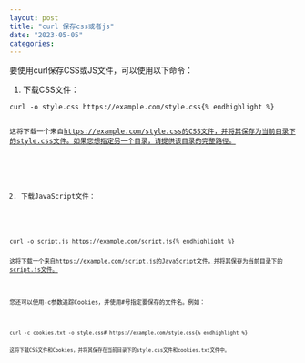 ```yaml
---
layout: post
title: "curl 保存css或者js"
date: "2023-05-05"
categories: 
---
```

<div id="rtf1268">
<div>
<p>要使用curl保存CSS或JS文件，可以使用以下命令：</p>

<ol>
	<li>下载CSS文件：</li>
</ol>

<pre>
<code>curl -o style.css https://example.com/style.css{% endhighlight %}

<p>这将下载一个来自<a href="https://example.com/style.css%E7%9A%84CSS%E6%96%87%E4%BB%B6%EF%BC%8C%E5%B9%B6%E5%B0%86%E5%85%B6%E4%BF%9D%E5%AD%98%E4%B8%BA%E5%BD%93%E5%89%8D%E7%9B%AE%E5%BD%95%E4%B8%8B%E7%9A%84style.css%E6%96%87%E4%BB%B6%E3%80%82%E5%A6%82%E6%9E%9C%E6%82%A8%E6%83%B3%E6%8C%87%E5%AE%9A%E5%8F%A6%E4%B8%80%E4%B8%AA%E7%9B%AE%E5%BD%95%EF%BC%8C%E8%AF%B7%E6%8F%90%E4%BE%9B%E8%AF%A5%E7%9B%AE%E5%BD%95%E7%9A%84%E5%AE%8C%E6%95%B4%E8%B7%AF%E5%BE%84%E3%80%82">https://example.com/style.css的CSS文件，并将其保存为当前目录下的style.css文件。如果您想指定另一个目录，请提供该目录的完整路径。</a></p>

<ol start="2">
	<li>下载JavaScript文件：</li>
</ol>

<pre>
<code>curl -o script.js https://example.com/script.js{% endhighlight %}

<p>这将下载一个来自<a href="https://example.com/script.js%E7%9A%84JavaScript%E6%96%87%E4%BB%B6%EF%BC%8C%E5%B9%B6%E5%B0%86%E5%85%B6%E4%BF%9D%E5%AD%98%E4%B8%BA%E5%BD%93%E5%89%8D%E7%9B%AE%E5%BD%95%E4%B8%8B%E7%9A%84script.js%E6%96%87%E4%BB%B6%E3%80%82">https://example.com/script.js的JavaScript文件，并将其保存为当前目录下的script.js文件。</a></p>

<p>您还可以使用-c参数追踪Cookies，并使用#号指定要保存的文件名。例如：</p>

<pre>
<code>curl -c cookies.txt -o style.css# https://example.com/style.css{% endhighlight %}

<p>这将下载CSS文件和Cookies，并将其保存在当前目录下的style.css文件和cookies.txt文件中。</p>
</div>
</div>


